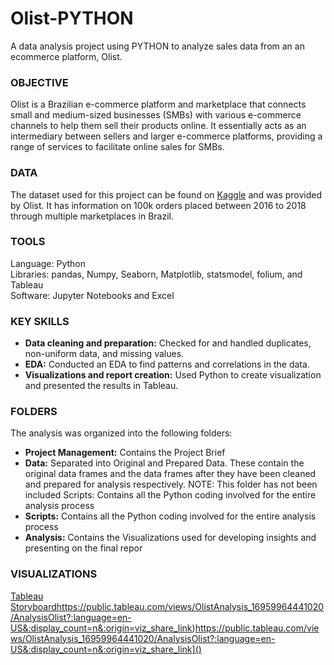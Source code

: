 # Olist-PYTHON
A data analysis project using PYTHON to analyze sales data from an an ecommerce platform, Olist.

### OBJECTIVE
Olist is a Brazilian e-commerce platform and marketplace that connects small and medium-sized businesses (SMBs) with various e-commerce channels to help them sell their products online. It essentially acts as an intermediary between sellers and larger e-commerce platforms, providing a range of services to facilitate online sales for SMBs. 

### DATA
The dataset used for this project can be found on [Kaggle]([url](https://www.kaggle.com/datasets/olistbr/brazilian-ecommerce)) and was provided by Olist. It has information on 100k orders placed between 2016 to 2018 through multiple marketplaces in Brazil. 

### TOOLS
Language: Python <br />
Libraries: pandas, Numpy, Seaborn, Matplotlib, statsmodel, folium, and Tableau<br />
Software: Jupyter Notebooks and Excel<br />

### KEY SKILLS

- **Data cleaning and preparation:** Checked for and handled duplicates, non-uniform data, and missing values.
- **EDA:**  Conducted an EDA to find patterns and correlations in the data.
- **Visualizations and report creation:** Used Python to create visualization and presented the results in Tableau.

### FOLDERS
The analysis was organized into the following folders:
- **Project Management:** Contains the Project Brief
- **Data:** Separated into Original and Prepared Data. These contain the original data frames and the data frames after they have been cleaned and prepared for analysis respectively. NOTE: This folder has not been included
Scripts: Contains all the Python coding involved for the entire analysis process
- **Scripts:** Contains all the Python coding involved for the entire analysis process
- **Analysis:** Contains the Visualizations used for developing insights and presenting on the final repor

### VISUALIZATIONS
[Tableau Storyboard]([[url](https://public.tableau.com/views/OlistAnalysis_16959964441020/AnalysisOlist?:language=en-US&:display_count=n&:origin=viz_share_link)https://public.tableau.com/views/OlistAnalysis_16959964441020/AnalysisOlist?:language=en-US&:display_count=n&:origin=viz_share_link)https://public.tableau.com/views/OlistAnalysis_16959964441020/AnalysisOlist?:language=en-US&:display_count=n&:origin=viz_share_link)https://public.tableau.com/views/OlistAnalysis_16959964441020/AnalysisOlist?:language=en-US&:display_count=n&:origin=viz_share_link]()
